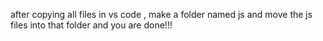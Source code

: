 after copying all files in vs code , make a folder named js and move the js files into that folder and you are done!!!
